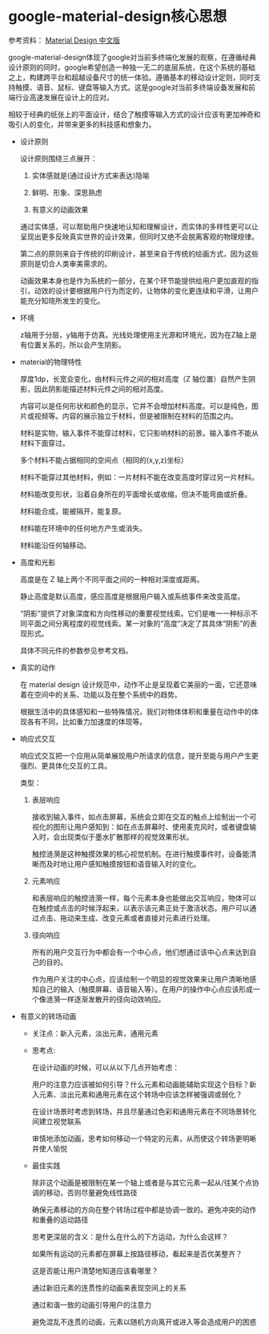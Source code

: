 # google-material-design核心思想

  参考资料： [Material Design 中文版](http://design.1sters.com/)

  google-material-design体现了google对当前多终端化发展的观察，在遵循经典设计原则的同时，google希望创造一种独一无二的底层系统，在这个系统的基础之上，构建跨平台和超越设备尺寸的统一体验。遵循基本的移动设计定则，同时支持触摸、语音、鼠标、键盘等输入方式。这是google对当前多终端设备发展和前端行业高速发展在设计上的应对。

  相较于经典的纸张上的平面设计，结合了触摸等输入方式的设计应该有更加神奇和吸引人的变化，并带来更多的科技感和想象力。

  * 设计原则

    设计原则围绕三点展开：

    1. 实体感就是(通过设计方式来表达)隐喻

    2. 鲜明、形象、深思熟虑

    3. 有意义的动画效果
    
    通过实体感，可以帮助用户快速地认知和理解设计，而实体的多样性更可以让呈现出更多反映真实世界的设计效果，但同时又绝不会脱离客观的物理规律。

    第二点的原则来自于传统的印刷设计，甚至来自于传统的绘画方式，因为这些原则是切合人类审美需求的。

    动画效果本身也是作为系统的一部分，在某个环节能提供给用户更加直观的指引，动效的设计要根据用户行为而定的，让物体的变化更连续和平滑，让用户能充分知晓所发生的变化。

  * 环境

    z轴用于分层，y轴用于仿真。光线处理使用主光源和环境光，因为在Z轴上是有位置关系的，所以会产生阴影。 

  * material的物理特性

    厚度1dp，长宽会变化，由材料元件之间的相对高度（Z 轴位置）自然产生阴影，因此阴影能描述材料元件之间的相对高度。

    内容可以是任何形状和颜色的显示，它并不会增加材料高度。可以是纯色，图片或视频等。内容的展示独立于材料，但是被限制在材料的范围之内。

    材料是实物，输入事件不能穿过材料，它只影响材料的前景。输入事件不能从材料下面穿过。

    多个材料不能占据相同的空间点（相同的(x,y,z)坐标）

    材料不能穿过其他材料，例如：一片材料不能在改变高度时穿过另一片材料。

    材料能改变形状，沿着自身所在的平面增长或收缩，但决不能弯曲或折叠。

    材料能合成，能被隔开，能复原。

    材料能在环境中的任何地方产生或消失。

    材料能沿任何轴移动。

  * 高度和光影

    高度是在 Z 轴上两个不同平面之间的一种相对深度或距离。

    静止高度是默认高度，感应高度是根据用户输入或系统事件来改变高度。

    “阴影”提供了对象深度和方向性移动的重要视觉线索。它们是唯一一种标示不同平面之间分离程度的视觉线索。某一对象的“高度”决定了其具体“阴影”的表现形式。

    具体不同元件的参数参见参考文档。

  * 真实的动作
    
    在 material design 设计规范中，动作不止是呈现着它美丽的一面，它还意味着在空间中的关系、功能以及在整个系统中的趋势。

    根据生活中的具体感知和一些特殊情况，我们对物体体积和重量在动作中的体现各有不同，比如重力加速度的体现等。

  * 响应式交互
    
    响应式交互把一个应用从简单展现用户所请求的信息，提升至能与用户产生更强烈、更具体化交互的工具。

    类型：

    1. 表层响应

       接收到输入事件，如点击屏幕，系统会立即在交互的触点上绘制出一个可视化的图形让用户感知到：如在点击屏幕时、使用麦克风时，或者键盘输入时，会出现类似于墨水扩散那样的视觉效果形状。

       触控涟漪是这种触摸效果的核心视觉机制。在进行触摸事件时，设备能清晰而及时地让用户感知触摸按钮和语音输入时的变化。

    2. 元素响应

       和表层响应的触控涟漪一样，每个元素本身也能做出交互响应，物体可以在触控或点击的时候浮起来，以表示该元素正处于激活状态。用户可以通过点击、拖动来生成、改变元素或者直接对元素进行处理。 

    3. 径向响应
  
       所有的用户交互行为中都会有一个中心点，他们想通过该中心点来达到自己的目的。

       作为用户关注的中心点，应该绘制一个明显的视觉效果来让用户清晰地感知自己的输入（触摸屏幕、语音输入等）。在用户的操作中心点应该形成一个像涟漪一样逐渐发散开的径向动效响应。

* 有意义的转场动画

  * 关注点：新入元素，淡出元素，通用元素

  * 思考点:
  
    在设计动画的时候，可以从以下几点开始考虑：

    用户的注意力应该被如何引导？什么元素和动画能辅助实现这个目标？新入元素、淡出元素和通用元素在这个转场中应该怎样被强调或弱化？

    在设计场景时考虑到转场，并且尽量通过色彩和通用元素在不同场景转化间建立视觉联系
    
    审慎地添加动画，思考如何移动一个特定的元素，从而使这个转场更明晰并使人愉悦
  
  * 最佳实践
    
    除非这个动画是被限制在某一个轴上或者是与其它元素一起从/往某个点协调的移动，否则尽量避免线性路径

    确保元素移动的方向在整个转场过程中都是协调一致的。避免冲突的动作和重叠的运动路径

    思考更深层的含义：是什么在什么的下方运动，为什么会这样？

    如果所有运动的元素都在屏幕上按路径移动，看起来是否优美整齐？

    这是否能让用户清楚地知道应该看哪里？

    通过新旧元素的连贯性的动画来表现空间上的关系

    通过和谐一致的动画引导用户的注意力

    避免混乱不连贯的动画，元素以随机方向离开或进入等会造成用户的困惑
